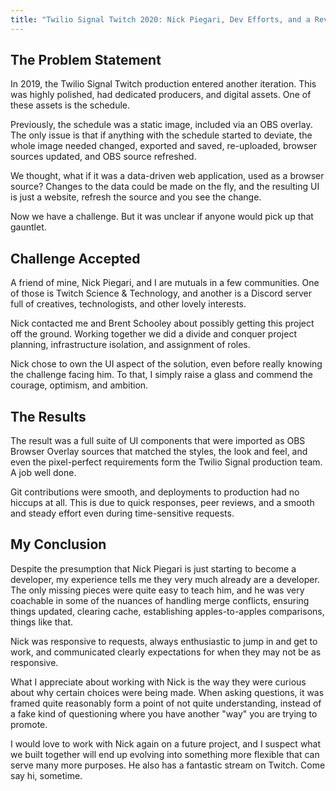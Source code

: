 ```yaml
---
title: "Twilio Signal Twitch 2020: Nick Piegari, Dev Efforts, and a Review"
---
```


## The Problem Statement

In 2019, the Twilio Signal Twitch production entered another iteration. This was highly polished, had dedicated producers, and digital assets. One of these assets is the schedule.

Previously, the schedule was a static image, included via an OBS overlay. The only issue is that if anything with the schedule started to deviate, the whole image needed changed, exported and saved, re-uploaded, browser sources updated, and OBS source refreshed.

We thought, what if it was a data-driven web application, used as a browser source? Changes to the data could be made on the fly, and the resulting UI is just a website, refresh the source and you see the change.

Now we have a challenge. But it was unclear if anyone would pick up that gauntlet.

## Challenge Accepted

A friend of mine, Nick Piegari, and I are mutuals in a few communities. One of those is Twitch Science & Technology, and another is a Discord server full of creatives, technologists, and other lovely interests.

Nick contacted me and Brent Schooley about possibly getting this project off the ground. Working together we did a divide and conquer project planning, infrastructure isolation, and assignment of roles.

Nick chose to own the UI aspect of the solution, even before really knowing the challenge facing him. To that, I simply raise a glass and commend the courage, optimism, and ambition.

## The Results

The result was a full suite of UI components that were imported as OBS Browser Overlay sources that matched the styles, the look and feel, and even the pixel-perfect requirements form the Twilio Signal production team. A job well done.

Git contributions were smooth, and deployments to production had no hiccups at all. This is due to quick responses, peer reviews, and a smooth and steady effort even during time-sensitive requests.

## My Conclusion

Despite the presumption that Nick Piegari is just starting to become a developer, my experience tells me they very much already are a developer. The only missing pieces were quite easy to teach him, and he was very coachable in some of the nuances of handling merge conflicts, ensuring things updated, clearing cache, establishing apples-to-apples comparisons, things like that.

Nick was responsive to requests, always enthusiastic to jump in and get to work, and communicated clearly expectations for when they may not be as responsive.

What I appreciate about working with Nick is the way they were curious about why certain choices were being made. When asking questions, it was framed quite reasonably form a point of not quite understanding, instead of a fake kind of questioning where you have another "way" you are trying to promote.

I would love to work with Nick again on a future project, and I suspect what we built together will end up evolving into something more flexible that can serve many more purposes. He also has a fantastic stream on Twitch. Come say hi, sometime.

